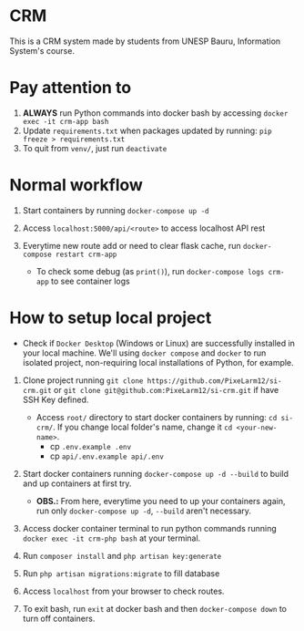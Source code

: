 # CRM
This is a CRM system made by students from UNESP Bauru, Information System's course.

# Pay attention to

1. **ALWAYS** run Python commands into docker bash by accessing `docker exec -it crm-app bash`
2. Update `requirements.txt` when packages updated by running: `pip freeze > requirements.txt`
3. To quit from `venv/`, just run `deactivate`

# Normal workflow

1. Start containers by running `docker-compose up -d`

2. Access `localhost:5000/api/<route>` to access localhost API rest

3. Everytime new route add or need to clear flask cache, run `docker-compose restart crm-app`
    - To check some debug (as `print()`), run `docker-compose logs crm-app` to see container logs


# How to setup local project
- Check if `Docker Desktop` (Windows or Linux) are successfully installed in your local machine. We'll using `docker compose` and `docker` to run isolated project, non-requiring local installations of Python, for example.

1. Clone project running `git clone https://github.com/PixeLarm12/si-crm.git` or `git clone git@github.com:PixeLarm12/si-crm.git` if have SSH Key defined.
    - Access `root/` directory to start docker containers by running: `cd si-crm/`. If you change local folder's name, change it `cd <your-new-name>`.
        - cp `.env.example .env`
        - cp `api/.env.example api/.env`      

2. Start docker containers running `docker-compose up -d --build` to build and up containers at first try.
    - **OBS.:** From here, everytime you need to up your containers again, run only `docker-compose up -d`, `--build` aren't necessary.

3. Access docker container terminal to run python commands running `docker exec -it crm-php bash` at your terminal. 

4. Run `composer install` and `php artisan key:generate`

5. Run `php artisan migrations:migrate` to fill database

6. Access `localhost` from your browser to check routes.

7. To exit bash, run `exit` at docker bash and then `docker-compose down` to turn off containers.